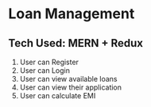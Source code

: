 # Loan Management

## Tech Used: MERN + Redux

1. User can Register
2. User can Login
3. User can view available loans
4. User can view their application
5. User can calculate EMI

